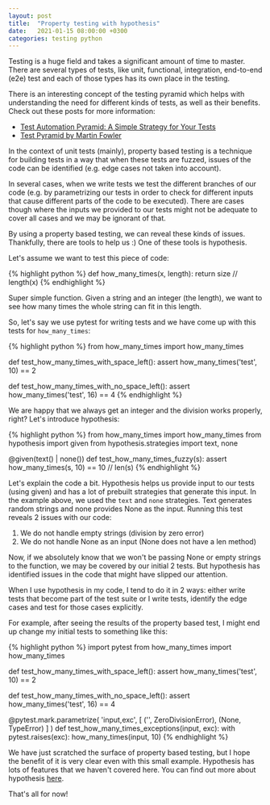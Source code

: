 ```yaml
---
layout: post
title:  "Property testing with hypothesis"
date:   2021-01-15 08:00:00 +0300
categories: testing python
---
```

Testing is a huge field and takes a significant amount of time to master. There are several types of tests, like unit, functional, integration, end-to-end (e2e) test and each of those types has its own place in the testing.

There is an interesting concept of the testing pyramid which helps with understanding the need for different kinds of tests, as well as their benefits. Check out these posts for more information:

* <a href="https://www.testim.io/blog/test-automation-pyramid-a-simple-strategy-for-your-tests/" target="_blank" rel="nofollow noopener">Test Automation Pyramid: A Simple Strategy for Your Tests</a>
* <a href="https://martinfowler.com/bliki/TestPyramid.html" rel="nofollow noopener">Test Pyramid by Martin Fowler</a>

In the context of unit tests (mainly), property based testing is a technique for building tests in a way that when these tests are fuzzed, issues of the code can be identified (e.g. edge cases not taken into account).

In several cases, when we write tests we test the different branches of our code (e.g. by parametrizing our tests in order to check for different inputs that cause different parts of the code to be executed). There are cases though where the inputs we provided to our tests might not be adequate to cover all cases and we may be ignorant of that.

By using a property based testing, we can reveal these kinds of issues. Thankfully, there are tools to help us :) One of these tools is hypothesis.

Let's assume we want to test this piece of code:

{% highlight python %}
def how_many_times(x, length):
  return size // length(x)
{% endhighlight %}

Super simple function. Given a string and an integer (the length), we want to see how many times the whole string can fit in this length.

So, let's say we use pytest for writing tests and we have come up with this tests for `how_many_times`:

{% highlight python %}
from how_many_times import how_many_times

def test_how_many_times_with_space_left():
    assert how_many_times('test', 10) == 2

def test_how_many_times_with_no_space_left():
    assert how_many_times('test', 16) == 4
{% endhighlight %}

We are happy that we always get an integer and the division works properly, right? Let's introduce hypothesis:

{% highlight python %}
from how_many_times import how_many_times
from hypothesis import given
from hypothesis.strategies import text, none

@given(text() | none())
def test_how_many_times_fuzzy(s):
    assert how_many_times(s, 10) == 10 // len(s)
{% endhighlight %}

Let's explain the code a bit. Hypothesis helps us provide input to our tests (using given) and has a lot of prebuilt strategies that generate this input. In the example above, we used the `text` and `none` strategies. Text generates random strings and none provides None as the input. Running this test reveals 2 issues with our code:

1. We do not handle empty strings (division by zero error)
2. We do not handle None as an input (None does not have a len method)

Now, if we absolutely know that we won't be passing None or empty strings to the function, we may be covered by our initial 2 tests. But hypothesis has identified issues in the code that might have slipped our attention.

When I use hypothesis in my code, I tend to do it in 2 ways: either write tests that become part of the test suite or I write tests, identify the edge cases and test for those cases explicitly.

For example, after seeing the results of the property based test, I might end up change my initial tests to something like this:

{% highlight python %}
import pytest
from how_many_times import how_many_times

def test_how_many_times_with_space_left():
    assert how_many_times('test', 10) == 2

def test_how_many_times_with_no_space_left():
    assert how_many_times('test', 16) == 4

@pytest.mark.parametrize(
    'input,exc',
    [
        ('', ZeroDivisionError),
        (None, TypeError)
    ]
)
def test_how_many_times_exceptions(input, exc):
    with pytest.raises(exc):
        how_many_times(input, 10)
{% endhighlight %}

We have just scratched the surface of property based testing, but I hope the benefit of it is very clear even with this small example. Hypothesis has lots of features that we haven't covered here. You can find out more about hypothesis <a href="https://hypothesis.readthedocs.io/en/latest/index.html" target="_blank" rel="noopener nofollow">here</a>.

That's all for now!
